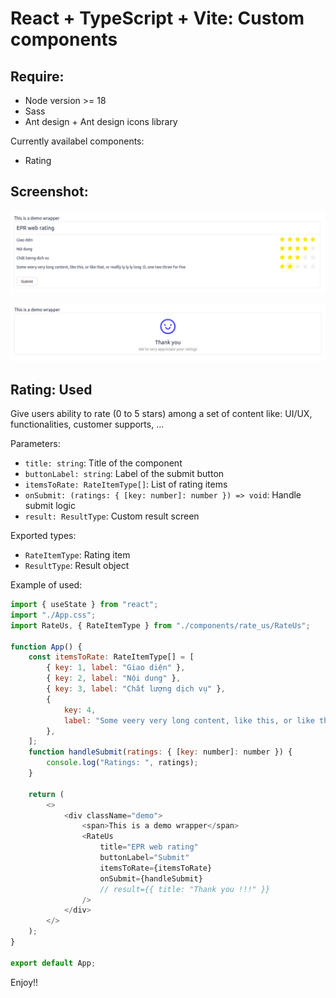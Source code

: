 # React + TypeScript + Vite: Custom components

## Require:

-   Node version >= 18
-   Sass
-   Ant design + Ant design icons library

Currently availabel components:

-   Rating

## Screenshot:

![alt text](https://github.com/quangghaa/custom-components/blob/main/public/rate_us/sreen_rating.png)

![alt text](https://github.com/quangghaa/custom-components/blob/main/public/rate_us/screen_rating-result.png)

## Rating: Used

Give users ability to rate (0 to 5 stars) among a set of content like: UI/UX, functionalities, customer supports, ...

Parameters:

-   `title: string`: Title of the component
-   `buttonLabel: string`: Label of the submit button
-   `itemsToRate: RateItemType[]`: List of rating items
-   `onSubmit: (ratings: { [key: number]: number }) => void`: Handle submit logic
-   `result: ResultType`: Custom result screen

Exported types:

-   `RateItemType`: Rating item
-   `ResultType`: Result object

Example of used:

```js
import { useState } from "react";
import "./App.css";
import RateUs, { RateItemType } from "./components/rate_us/RateUs";

function App() {
    const itemsToRate: RateItemType[] = [
        { key: 1, label: "Giao diện" },
        { key: 2, label: "Nội dung" },
        { key: 3, label: "Chất lượng dịch vụ" },
        {
            key: 4,
            label: "Some veery very long content, like this, or like that, or reallly ly ly ly long :D, one two three for five",
        },
    ];
    function handleSubmit(ratings: { [key: number]: number }) {
        console.log("Ratings: ", ratings);
    }

    return (
        <>
            <div className="demo">
                <span>This is a demo wrapper</span>
                <RateUs
                    title="EPR web rating"
                    buttonLabel="Submit"
                    itemsToRate={itemsToRate}
                    onSubmit={handleSubmit}
                    // result={{ title: "Thank you !!!" }}
                />
            </div>
        </>
    );
}

export default App;
```
Enjoy!!
